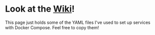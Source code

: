 # Look at the [Wiki](https://github.com/capyBearista/home-server/wiki)!

This page just holds some of the YAML files I've used to set up services with Docker Compose. Feel free to copy them!
